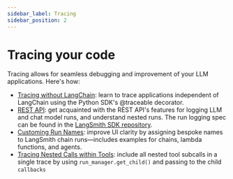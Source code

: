```yaml
---
sidebar_label: Tracing
sidebar_position: 2
---
```

# Tracing your code

Tracing allows for seamless debugging and improvement of your LLM applications. Here's how:


- [Tracing without LangChain](./traceable/tracing_without_langchain.ipynb): learn to trace applications independent of LangChain using the Python SDK's @traceable decorator.
- [REST API](./rest/rest.ipynb): get acquainted with the REST API's features for logging LLM and chat model runs, and understand nested runs. The run logging spec can be found in the [LangSmith SDK repository](https://github.com/langchain-ai/langsmith-sdk/blob/main/openapi/openapi.yaml).
- [Customing Run Names](./runnable-naming/run-naming.ipynb): improve UI clarity by assigning bespoke names to LangSmith chain runs—includes examples for chains, lambda functions, and agents.
- [Tracing Nested Calls within Tools](./nesting-tools/nest_runs_within_tools.ipynb): include all nested tool subcalls in a single trace by using `run_manager.get_child()` and passing to the child `callbacks`